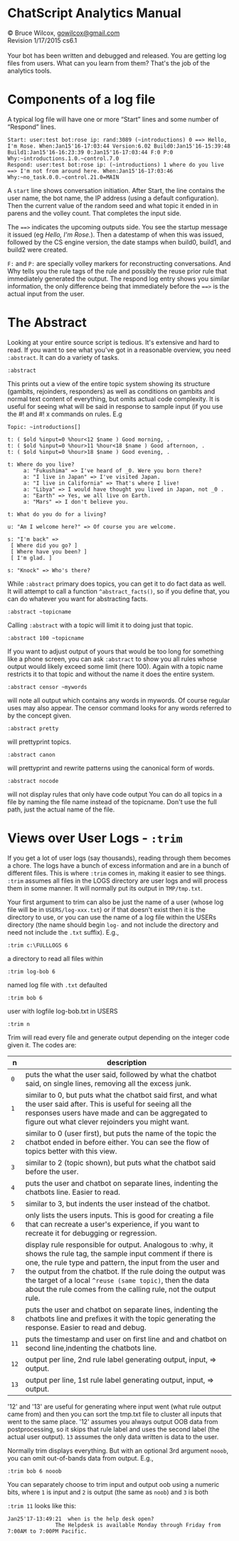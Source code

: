 # ChatScript Analytics Manual
© Bruce Wilcox, gowilcox@gmail.com
<br>Revision 1/17/2015 cs6.1
<br>
<br>
Your bot has been written and debugged and released. You are getting log files from users. What can
you learn from them? That's the job of the analytics tools.

# Components of a log file
A typical log file will have one or more “Start” lines and some number of “Respond” lines.
```
Start: user:test bot:rose ip: rand:3089 (~introductions) 0 ==> Hello, I'm Rose. When:Jan15'16-17:03:44 Version:6.02 Build0:Jan15'16-15:39:48
Build1:Jan15'16-16:23:39 0:Jan15'16-17:03:44 F:0 P:0 Why:~introductions.1.0.~control.7.0
Respond: user:test bot:rose ip: (~introductions) 1 where do you live ==> I'm not from around here. When:Jan15'16-17:03:46
Why:~no_task.0.0.~control.21.0=MAIN
```
A `start` line shows conversation initiation. After Start, the line contains the user name, the bot name,
the IP address (using a default configuration). 
Then the current value of the random seed and what topic it ended in in parens and the volley count. That completes the input side. 

The `==>` indicates the upcoming outputs side. You see the startup message it issued (eg _Hello, I'm Rose._). 
Then a datestamp of when this was issued, followed by the CS engine version, the date stamps when build0,
build1, and build2 were created. 

`F:` and `P:` are specially volley markers for reconstructing conversations. 
And Why tells you the rule tags of the rule and possibly the reuse prior rule that immediately generated the output.
The respond log entry shows you similar information, the only difference being that immediately
before the `==>` is the actual input from the user.


# The Abstract

Looking at your entire source script is tedious. It's extensive and hard to read. If you want to see what
you've got in a reasonable overview, you need `:abstract`. It can do a variety of tasks.
```
:abstract
```
This prints out a view of the entire topic system showing its structure (gambits, rejoinders, responders)
as well as conditions on gambits and normal text content of everything, but omits actual code
complexity. It is useful for seeing what will be said in response to sample input (if you use the #! and #!
x commands on rules. E.g
```
Topic: ~introductions[]

t: ( $old %input=0 %hour<12 $name ) Good morning, .
t: ( $old %input=0 %hour>11 %hour<18 $name ) Good afternoon, .
t: ( $old %input=0 %hour>18 $name ) Good evening, .

t: Where do you live?
     a: "Fukushima" => I've heard of _0. Were you born there?
     a: "I live in Japan" => I've visited Japan.
     a: "I live in California" => That's where I live!
     a: "Libya" => I would have thought you lived in Japan, not _0 .
     a: "Earth" => Yes, we all live on Earth.
     a: "Mars" => I don't believe you.

t: What do you do for a living?

u: "Am I welcome here?" => Of course you are welcome.

s: "I'm back" =>
 [ Where did you go? ]
 [ Where have you been? ]
 [ I'm glad. ]

s: "Knock" => Who's there? 
```
While `:abstract` primary does topics, you can get it to do fact data as well. It will attempt to call a
function `^abstract_facts()`, so if you define that, you can do whatever you want for abstracting facts.
```
:abstract ~topicname
```
Calling `:abstract` with a topic will limit it to doing just that topic.
```
:abstract 100 ~topicname
```
If you want to adjust output of yours that would be too long for something like a phone screen, you can
ask `:abstract` to show you all rules whose output would likely exceed some limit (here 100). Again with
a topic name restricts it to that topic and without the name it does the entire system.
```
:abstract censor ~mywords 
```
will note all output which contains any words in mywords. Of course
regular uses may also appear. The censor command looks for any words referred to by the concept
given.
```
:abstract pretty 
```
will prettyprint topics.
```
:abstract canon 
```
will prettyprint and rewrite patterns using the canonical form of words.
```
:abstract nocode 
```
will not display rules that only have code output
You can do all topics in a file by naming the file name instead of the topicname. Don't use the full
path, just the actual name of the file. 


# Views over User Logs - `:trim`

If you get a lot of user logs (say thousands), reading through them becomes a chore. The logs have a
bunch of excess information and are in a bunch of different files. This is where `:trim` comes in, making
it easier to see things. `:trim` assumes all files in the LOGS directory are user logs and will process them
in some manner. It will normally put its output in `TMP/tmp.txt`. 

Your first argument to trim can also be just the name of a user (whose log file will be in `USERS/log-xxx.txt`) 
or if that doesn't exist then it is the directory to use, or you can use the name of a log file within the USERs directory (the name should begin `log-` and not include the directory and need not include the `.txt` suffix). E.g.,
```
:trim c:\FULLLOGS 6
```
a directory to read all files within
```
:trim log-bob 6
```
named log file with `.txt` defaulted
```
:trim bob 6
```
user with logfile log-bob.txt in USERS
```
:trim n
```
Trim will read every file and generate output depending on the integer code given it. The codes are:

| n   | description 
| --- | ----------- 
| `0` |  puts the what the user said, followed by what the chatbot said, on single lines, removing all the excess junk.
| `1` |  similar to 0, but puts what the chatbot said first, and what the user said after. This is useful for seeing all the responses users have made and can be aggregated to figure out what clever rejoinders you might want.
| `2` |  similar to 0 (user first), but puts the name of the topic the chatbot ended in before either. You can see the flow of topics better with this view.
| `3` |  similar to 2 (topic shown), but puts what the chatbot said before the user.
| `4` |  puts the user and chatbot on separate lines, indenting the chatbots line. Easier to read.
| `5` |  similar to 3, but indents the user instead of the chatbot.
| `6` |  only lists the users inputs. This is good for creating a file that can recreate a user's experience, if you want to recreate it for debugging or regression.
| `7` |  display rule responsible for output. Analogous to :why, it shows the rule tag, the sample input comment if there is one, the rule type and pattern, the input from the user and the output from the chatbot. If the rule doing the output was the target of a local `^reuse (same topic)`, then the data about the rule comes from the calling rule, not the output rule.
| `8` |  puts the user and chatbot on separate lines, indenting the chatbots line and prefixes it with the topic generating the response. Easier to read and debug.
| `11`| puts the timestamp and user on first line and and chatbot on second line,indenting the chatbots line. 
| `12`| output per line, 2nd rule label generating output, input, => output. 
| `13`| output per line, 1st rule label generating output, input, => output. 

'12' and '13' are useful for generating where input went (what rule output came from) and then you can sort the tmp.txt file
to cluster all inputs that went to the same place. '12' assumes you always output OOB data from postprocessing, so it skips
that rule label and uses the second label (the actual user output). `13` assumes the only data written is data to the user.

Normally trim displays everything. But with an optional 3rd argument `nooob`, you can omit out-of-bands data from output. E.g.,
```
:trim bob 6 nooob
```
You can separately choose to trim input and output oob using a numeric bits, where `1` is input and `2` is output (the same as `noob`) and `3` is both

`:trim 11` looks like this:

```
Jan25'17-13:49:21  when is the help desk open?
               The Helpdesk is available Monday through Friday from 7:00AM to 7:00PM Pacific. 
```
